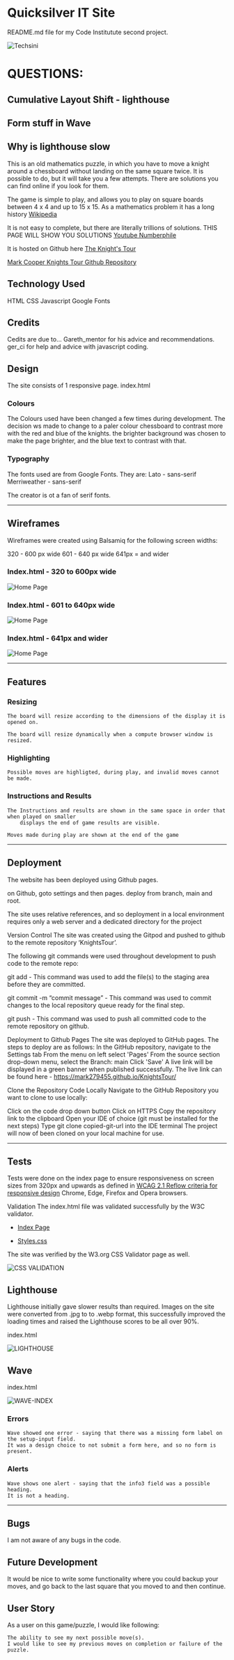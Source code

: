 # Quicksilver IT Site

README.md file for my Code Institutute second project.

![Techsini](documentation/testing/techsini.JPG)


# QUESTIONS:
##  Cumulative Layout Shift - lighthouse
##  Form stuff in Wave
##  Why is lighthouse slow  

















This is an old mathematics puzzle, in which you have to move a knight around a chessboard without landing on the same square twice.
It is possible to do, but it will take you a few attempts.
There are solutions you can find online if you look for them.

The game is simple to play, and allows you to play on square boards between 4 x 4 and up to 15 x 15.
As a mathematics problem it has a long history [Wikipedia](https://en.wikipedia.org/wiki/Knight%27s_tour)

It is not easy to complete, but there are literally trillions of solutions. 
    THIS PAGE WILL SHOW YOU SOLUTIONS [Youtube Numberphile](https://www.youtube.com/watch?v=ab_dY3dZFHM)

It is hosted on Github here [The Knight's Tour](https://mark279455.github.io/KnightsTour/)

[Mark Cooper Knights Tour Github Repository](https://github.com/mark279455/KnightsTour)

## Technology Used

HTML
CSS
Javascript
Google Fonts


## Credits

Cedits are due to...
Gareth_mentor for his advice and recommendations.
ger_ci for help and advice with javascript coding.

## Design

The site consists of 1 responsive page.
index.html

### Colours

The Colours used have been changed a few times during development.
The decision ws made to change to a paler colour chessboard to contrast more with the red and blue of the knights.
the brighter background was chosen to make the page brighter, and the blue text to contrast with that.

### Typography

The fonts used are from Google Fonts.
They are:
Lato - sans-serif
Merriweather - sans-serif

The creator is ot a fan of serif fonts.

---
## Wireframes


Wireframes were created using Balsamiq for the following screen widths:

320 - 600 px wide
601 - 640 px wide
641px = and wider

### Index.html - 320 to 600px wide

![Home Page](documentation/wireframes/320-600.png)


### Index.html - 601 to 640px wide

![Home Page](documentation/wireframes/600-640.png)



### Index.html - 641px and wider

![Home Page](documentation/wireframes/641-above.png)


---
## Features

### Resizing

    The board will resize according to the dimensions of the display it is opened on.
    
    The board will resize dynamically when a compute browser window is resized.

### Highlighting

    Possible moves are highligted, during play, and invalid moves cannot be made.

### Instructions and Results
    
    The Instructions and results are shown in the same space in order that when played on smaller 
        displays the end of game results are visible.
    
    Moves made during play are shown at the end of the game


---
## Deployment

The website has been deployed using Github pages.

on Github, goto settings and then pages.
deploy from branch, main and root.

The site uses relative references, and so deployment in a local environment requires only a web server and a dedicated directory for the project


Version Control
The site was created using the Gitpod and pushed to github to the remote repository ‘KnightsTour’.

The following git commands were used throughout development to push code to the remote repo:

git add <file> - This command was used to add the file(s) to the staging area before they are committed.

git commit -m “commit message” - This command was used to commit changes to the local repository queue ready for the final step.

git push - This command was used to push all committed code to the remote repository on github.

Deployment to Github Pages
The site was deployed to GitHub pages. The steps to deploy are as follows:
In the GitHub repository, navigate to the Settings tab
From the menu on left select 'Pages'
From the source section drop-down menu, select the Branch: main
Click 'Save'
A live link will be displayed in a green banner when published successfully.
The live link can be found here - https://mark279455.github.io/KnightsTour/

Clone the Repository Code Locally
Navigate to the GitHub Repository you want to clone to use locally:

Click on the code drop down button
Click on HTTPS
Copy the repository link to the clipboard
Open your IDE of choice (git must be installed for the next steps)
Type git clone copied-git-url into the IDE terminal
The project will now of been cloned on your local machine for use.

---
## Tests 

Tests were done on the index page to ensure responsiveness on screen sizes from 320px and upwards as defined in [WCAG 2.1 Reflow criteria for responsive design](https://www.w3.org/WAI/WCAG21/Understanding/reflow.html) Chrome, Edge, Firefox and Opera browsers.


Validation
The index.html file was validated successfully by the W3C validator.

* [Index Page](https://validator.w3.org/nu/?showsource=yes&doc=https://mark279455.github.io/KnightsTour/index.html)

* [Styles.css](https://validator.w3.org/nu/?showsource=yes&doc=https://mark279455.github.io/KnightsTour/assets/css/style.css)

The site was verified by the W3.org CSS Validator page as well.

![CSS VALIDATION](documentation/testing/w3.org-css-validator.png)


## Lighthouse

Lighthouse initially gave slower results than required. Images on the site were converted from .jpg to to .webp format, this successfully improved the loading times and raised the Lighthouse scores to be all over 90%.

index.html

![LIGHTHOUSE](documentation/testing/lighthouse.png)


## Wave

index.html

![WAVE-INDEX](documentation/testing/wave.png)

### Errors
    Wave showed one error - saying that there was a missing form label on the setup-input field.
    It was a design choice to not submit a form here, and so no form is present.

### Alerts
    Wave shows one alert - saying that the info3 field was a possible heading.
    It is not a heading.


---
## Bugs

I am not aware of any bugs in the code.

## Future Development

It would be nice to write some functionality where you could backup your moves, and go back to the last square that you moved to and then continue.


## User Story

As a user on this game/puzzle, I would like following:

    The ability to see my next possible move(s).
    I would like to see my previous moves on completion or failure of the puzzle.



